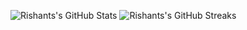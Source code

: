 


![Rishants's GitHub Stats](https://github-readme-stats.vercel.app/api?username=rixant&count_private=true&show_icons=true&theme=tokyonight)
![Rishants's GitHub Streaks](https://github-readme-streak-stats.herokuapp.com/?user=rixant&theme=dark)
